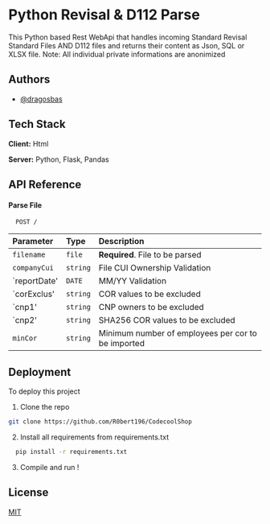 
# Python Revisal & D112  Parse

This Python based Rest WebApi that handles incoming Standard Revisal Standard Files AND D112 files and returns their content as Json, SQL or XLSX file.
Note: All individual private informations are anonimized




## Authors

- [@dragosbas](https://github.com/dragosbas)


## Tech Stack

**Client:** Html

**Server:** Python, Flask, Pandas


## API Reference

#### Parse File


```http
  POST /
```

| Parameter   | Type     | Description                       |
| :--------   | :------- | :-------------------------------- |
| `filename`  | `file`   | **Required**. File to be parsed   |
| `companyCui`| `string` | File CUI Ownership Validation     |
| `reportDate'| `DATE`   | MM/YY Validation                  |
| `corExclus' | `string` | COR values to be excluded         |
| `cnp1'      | `string` | CNP owners to be excluded         |
| `cnp2'      | `string` | SHA256 COR values to be excluded  |
|`minCor`|`string`|Minimum number of employees per cor to be imported|




## Deployment

To deploy this project

1. Clone the repo
```bash
git clone https://github.com/R0bert196/CodecoolShop
```
2. Install all requirements from requirements.txt

```bash
  pip install -r requirements.txt
```

3. Compile and run !


## License

[MIT](https://choosealicense.com/licenses/mit/)

